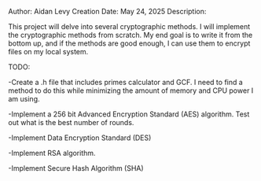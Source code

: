 Author: Aidan Levy
Creation Date: May 24, 2025
Description:

This project will delve into several cryptographic methods.
I will implement the cryptographic methods from scratch. My end
goal is to write it from the bottom up, and if the methods are
good enough, I can use them to encrypt files on my local system.

TODO:

-Create a .h file that includes primes calculator and GCF. I need
to find a method to do this while minimizing the amount of memory
and CPU power I am using.

-Implement a 256 bit Advanced Encryption Standard (AES) algorithm.
Test out what is the best number of rounds.

-Implement Data Encryption Standard (DES)

-Implement RSA algorithm.

-Implement Secure Hash Algorithm (SHA)
